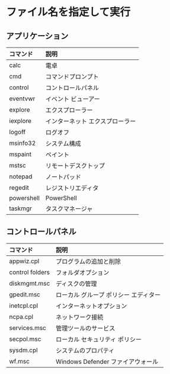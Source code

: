 # ファイル名を指定して実行
## アプリケーション
|コマンド|説明|
|:---|:---|
|calc|電卓|
|cmd|コマンドプロンプト|
|control|コントロールパネル|
|eventvwr|イベント ビューアー|
|explore|エクスプローラー|
|iexplore|インターネット エクスプローラー|
|logoff|ログオフ|
|msinfo32|システム構成|
|mspaint|ペイント|
|mstsc|リモートデスクトップ|
|notepad|ノートパッド|
|regedit|レジストリエディタ|
|powershell|PowerShell|
|taskmgr|タスクマネージャ|

## コントロールパネル
|コマンド|説明|
|:---|:---|
|appwiz.cpl|プログラムの追加と削除|
|control folders|フォルダオプション|
|diskmgmt.msc|ディスクの管理|
|gpedit.msc|ローカル グループ ポリシー エディター|
|inetcpl.cpl|インターネットオプション|
|ncpa.cpl|ネットワーク接続|
|services.msc|管理ツールのサービス|
|secpol.msc|ローカル セキュリティ ポリシー|
|sysdm.cpl|システムのプロパティ|
|wf.msc|Windows Defender ファイアウォール|
